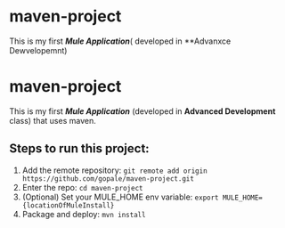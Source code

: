 # maven-project

This is my first _**Mule Application**_( developed in **Advanxce Dewvelopemnt)
# maven-project
This is my first _**Mule Application**_ (developed in **Advanced Development** class) that uses maven.
## Steps to run this project:
1. Add the remote repository: 
    `git remote add origin https://github.com/gopale/maven-project.git`
2. Enter the repo: `cd maven-project`
3. (Optional) Set your MULE_HOME env variable: `export MULE_HOME={locationOfMuleInstall}`
4. Package and deploy: `mvn install` 
